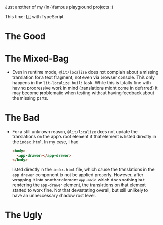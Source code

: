 Just another of my (in-)famous playground projects :)

This time: [Lit](https://lit.dev) with TypeScript.

# The Good

# The Mixed-Bag

- Even in runtime mode, `@lit/localize` does not complain about a missing translation for a text fragment, not even via browser console. This only happens in the `lit-localize build` task. While this is totally fine with having progressive work in mind (translations might come in deferred) it may become problematic when testing without having feedback about the missing parts.

# The Bad

- For a still unknown reason, `@lit/localize` does not update the translations on the app's root element if that element is listed directly in the `index.html`. In my case, I had
  ```html
  <body>
    <app-drawer></app-drawer>
  </body>
  ```
  listed directly in the `index.html` file, which cause the translations in the `app-drawer` component to not be applied properly. However, after wrapping it into another element `app-main` which does nothing but rendering the `app-drawer` element, the translations on that element started to work fine. Not that devastating overall, but still unlikely to have an unneccessary shadow root level.

# The Ugly

